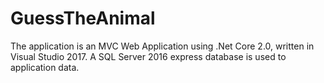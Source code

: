 # GuessTheAnimal
The application is an MVC Web Application using .Net Core 2.0, written in Visual Studio 2017.
A SQL Server 2016 express database is used to application data.
